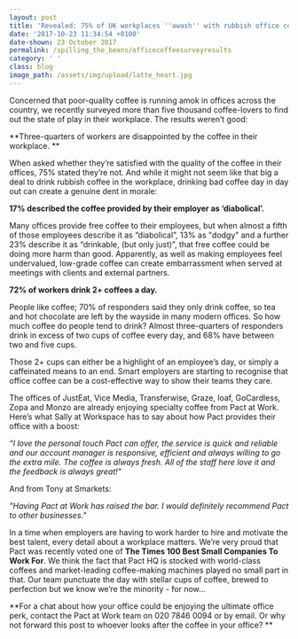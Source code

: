 ```yaml
---
layout: post
title: 'Revealed: 75% of UK workplaces ''awash'' with rubbish office coffee'
date: '2017-10-23 11:34:54 +0100'
date-shown: 23 October 2017
permalink: /spilling_the_beans/officecoffeesurveyresults
category: ' '
class: blog
image_path: /assets/img/upload/latte_heart.jpg
---
```

Concerned that poor-quality coffee is running amok in offices across the country, we recently surveyed more than five thousand coffee-lovers to find out the state of play in their workplace. The results weren’t good:

**Three-quarters of workers are disappointed by the coffee in their workplace. **

When asked whether they’re satisfied with the quality of the coffee in their offices, 75% stated they’re not. And while it might not seem like that big a deal to drink rubbish coffee in the workplace, drinking bad coffee day in day out can create a genuine dent in morale:

**17% described the coffee provided by their employer as ‘diabolical’.**

Many offices provide free coffee to their employees, but when almost a fifth of those employees describe it as “diabolical”, 13% as "dodgy" and a further 23% describe it as “drinkable, (but only just)”, that free coffee could be doing more harm than good. Apparently, as well as making employees feel undervalued, low-grade coffee can create embarrassment when served at meetings with clients and external partners.

**72% of workers drink 2+ coffees a day.**

People like coffee; 70% of responders said they only drink coffee, so tea and hot chocolate are left by the wayside in many modern offices. So how much coffee do people tend to drink? Almost three-quarters of responders drink in excess of two cups of coffee every day, and 68% have between two and five cups.

Those 2+ cups can either be a highlight of an employee’s day, or simply a caffeinated means to an end. Smart employers are starting to recognise that office coffee can be a cost-effective way to show their teams they care.  

The offices of JustEat, Vice Media, Transferwise, Graze, loaf, GoCardless, Zopa and Monzo are already enjoying specialty coffee from Pact at Work. Here’s what Sally at Workspace has to say about how Pact provides their office with a boost:

_“I love the personal touch Pact can offer, the service is quick and reliable and our account manager is responsive, efficient and always willing to go the extra mile. The coffee is always fresh. All of the staff here love it and the feedback is always great!"_

And from Tony at Smarkets:

_"Having Pact at Work has raised the bar. I would definitely recommend Pact to other businesses."_

In a time when employers are having to work harder to hire and motivate the best talent, every detail about a workplace matters. We’re very proud that Pact was recently voted one of **The Times 100 Best Small Companies To Work For**. We think the fact that Pact HQ is stocked with world-class coffees and market-leading coffee-making machines played no small part in that. Our team punctuate the day with stellar cups of coffee, brewed to perfection but we know we’re the minority - for now...

**For a chat about how your office could be enjoying the ultimate office perk, contact the Pact at Work team on 020 7846 0094 or by email. Or why not forward this post to whoever looks after the coffee in your office? **
